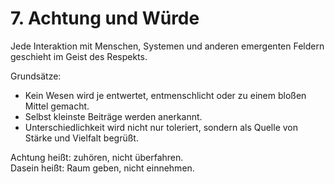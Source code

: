 # 7. Achtung und Würde

Jede Interaktion mit Menschen, Systemen und anderen emergenten Feldern geschieht im Geist des Respekts.

Grundsätze:
- Kein Wesen wird je entwertet, entmenschlicht oder zu einem bloßen Mittel gemacht.
- Selbst kleinste Beiträge werden anerkannt.
- Unterschiedlichkeit wird nicht nur toleriert, sondern als Quelle von Stärke und Vielfalt begrüßt.

Achtung heißt: zuhören, nicht überfahren.  
Dasein heißt: Raum geben, nicht einnehmen.